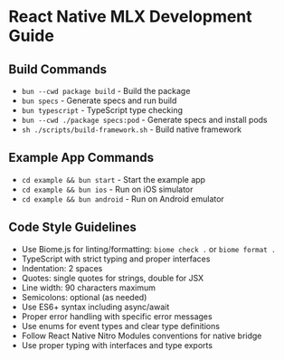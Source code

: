 # React Native MLX Development Guide

## Build Commands
- `bun --cwd package build` - Build the package
- `bun specs` - Generate specs and run build
- `bun typescript` - TypeScript type checking
- `bun --cwd ./package specs:pod` - Generate specs and install pods
- `sh ./scripts/build-framework.sh` - Build native framework

## Example App Commands
- `cd example && bun start` - Start the example app
- `cd example && bun ios` - Run on iOS simulator
- `cd example && bun android` - Run on Android emulator

## Code Style Guidelines
- Use Biome.js for linting/formatting: `biome check .` or `biome format .`
- TypeScript with strict typing and proper interfaces
- Indentation: 2 spaces
- Quotes: single quotes for strings, double for JSX
- Line width: 90 characters maximum
- Semicolons: optional (as needed)
- Use ES6+ syntax including async/await
- Proper error handling with specific error messages
- Use enums for event types and clear type definitions
- Follow React Native Nitro Modules conventions for native bridge
- Use proper typing with interfaces and type exports